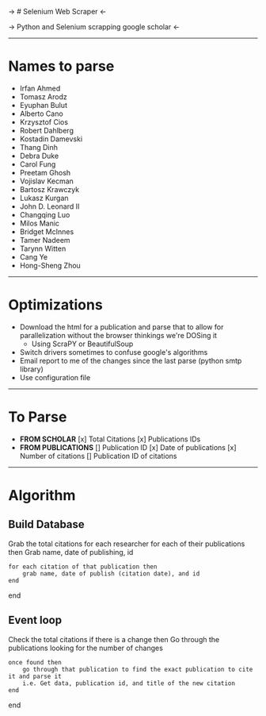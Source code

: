 
-> # Selenium Web Scraper <-

-> Python and Selenium scrapping google scholar <-

-----------------------

# Names to parse
- Irfan Ahmed
- Tomasz Arodz
- Eyuphan Bulut
- Alberto Cano
- Krzysztof Cios
- Robert Dahlberg
- Kostadin Damevski
- Thang Dinh
- Debra Duke
- Carol Fung
- Preetam Ghosh
- Vojislav Kecman
- Bartosz Krawczyk
- Lukasz Kurgan
- John D. Leonard II
- Changqing Luo
- Milos Manic
- Bridget McInnes
- Tamer Nadeem
- Tarynn Witten
- Cang Ye
- Hong-Sheng Zhou

---------------------

# Optimizations
* Download the html for a publication and parse that to allow for parallelization without the browser thinkings we're DOSing it
    * Using ScraPY or BeautifulSoup
* Switch drivers sometimes to confuse google's algorithms
* Email report to me of the changes since the last parse (python smtp library)
* Use configuration file

-------------------------------------

# To Parse
- **FROM SCHOLAR**
    [x] Total Citations
    [x] Publications IDs 
- **FROM PUBLICATIONS**
    [] Publication ID
    [x] Date of publications
    [x] Number of citations
    [] Publication ID of citations

----------------------------------

# Algorithm

## Build Database

Grab the total citations for each researcher
for each of their publications then
    Grab name, date of publishing, id

    for each citation of that publication then
        grab name, date of publish (citation date), and id
    end
end 

## Event loop

Check the total citations
if there is a change then
    Go through the publications looking for the number of changes

    once found then
        go through that publication to find the exact publication to cite it and parse it
        i.e. Get data, publication id, and title of the new citation
    end
end